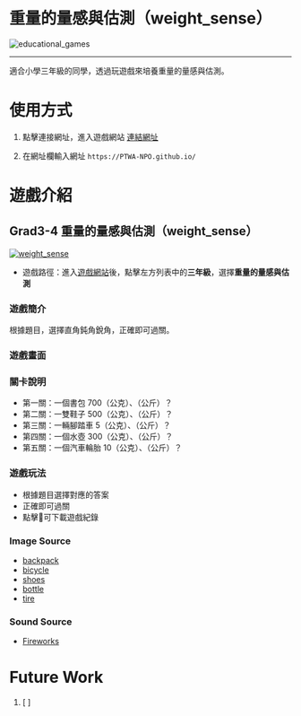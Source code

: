# 重量的量感與估測（weight_sense）

![educational_games](https://img.shields.io/github/v/tag/PTWA-NPO/PTWA-NPO.github.io)

---
適合小學三年級的同學，透過玩遊戲來培養重量的量感與估測。

# 使用方式

[//]: # (TODO demo gif)

1. 點擊連接網址，進入遊戲網站
    [連結網址](https://PTWA-NPO.github.io/)

2. 在網址欄輸入網址
    `https://PTWA-NPO.github.io/`

[//]: # (TODO demo gif)


# 遊戲介紹

## Grad3-4 重量的量感與估測（weight_sense）
[![weight_sense](https://img.shields.io/badge/weight_sense-v0.1.2-blue.svg)](./weight_sense)

- 遊戲路徑：進入[遊戲網站](https://PTWA-NPO.github.io/)後，點擊左方列表中的**三年級**，選擇**重量的量感與估測**

### 遊戲簡介

根據題目，選擇直角鈍角銳角，正確即可過關。

### 遊戲畫面
[//]: # (TODO game play view gif)

### 關卡說明
- 第一關：一個書包 700（公克）、（公斤）？
- 第二關：一雙鞋子 500（公克）、（公斤）？
- 第三關：一輛腳踏車 5（公克）、（公斤）？
- 第四關：一個水壺 300（公克）、（公斤）？
- 第五關：一個汽車輪胎 10（公克）、（公斤）？
  
### 遊戲玩法
- 根據題目選擇對應的答案
- 正確即可過關
- 點擊💾可下載遊戲紀錄
 
### Image Source
- [backpack](https://www.cleanpng.com/png-school-backpack-png-clipart-22697/)
- [bicycle](https://www.flaticon.com/free-icon/bicycle_562008?term=bicycle&page=1&position=2&origin=search&related_id=562008)
- [shoes](https://www.cleanpng.com/png-shoelaces-infant-sneakers-vector-baby-shoes-379052/)
- [bottle](https://www.flaticon.com/free-icon/water-bottle_8012727?term=bottle&page=1&position=56&origin=search&related_id=8012727)
- [tire](https://www.cleanpng.com/png-car-wheel-png-58678/)

### Sound Source
- [Fireworks](https://opengameart.org/content/fireworks-with-applause-happy-people)

# Future Work

1. [ ] 
